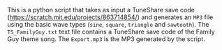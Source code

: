 This is a python script that takes as input a TuneShare save code (https://scratch.mit.edu/projects/863714854/) and generates an `MP3` file using the basic wave types (`sine`, `square`, `triangle` and `sawtooth`).
The `TS_FamilyGuy.txt` text file contains a TuneShare save code of the Family Guy theme song. The `Export.mp3` is the MP3 generated by the script.
